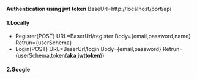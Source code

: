 **Authentication using jwt token**
BaseUrl=http://localhost/port/api
#### 1.Locally
- Regisrer(POST)
URL=BaserUrl/register
Body={email,password,name}
Retrun={userSchema}
- Login(POST)
URL=BaserUrl/login
Body={email,password}
Retrun={userSchema,token(**aka jwttoken**)}
#### 2.Google
